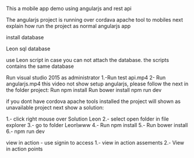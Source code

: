 This a mobile app demo using angularjs and rest api

The angularjs project is running over cordava apache tool to  mobiles next explain how run the project as normal angularjs app

install database

Leon sql database

use Leon script in case you can not attach the database.
the scripts contains the same database

Run visual studio 2015 as administrator
1.-Run test api.mp4
2- Run angularjs.mp4
   this video not show setup angularjs, please follow the next in    the folder project: 
   Run npm install
   Run bower install
   npm run dev

if you dont have cordova apache tools installed the project will shown as unavailable project next show a solution:

1.- click right mouse over Solution Leon
2.- select open folder in file explorer
3.- go to folder Leon\www
4.- Run npm install
5.- Run bower install
6.- npm run dev

view in action - use signin to access
1.- view in action assements
2.- View in action points

